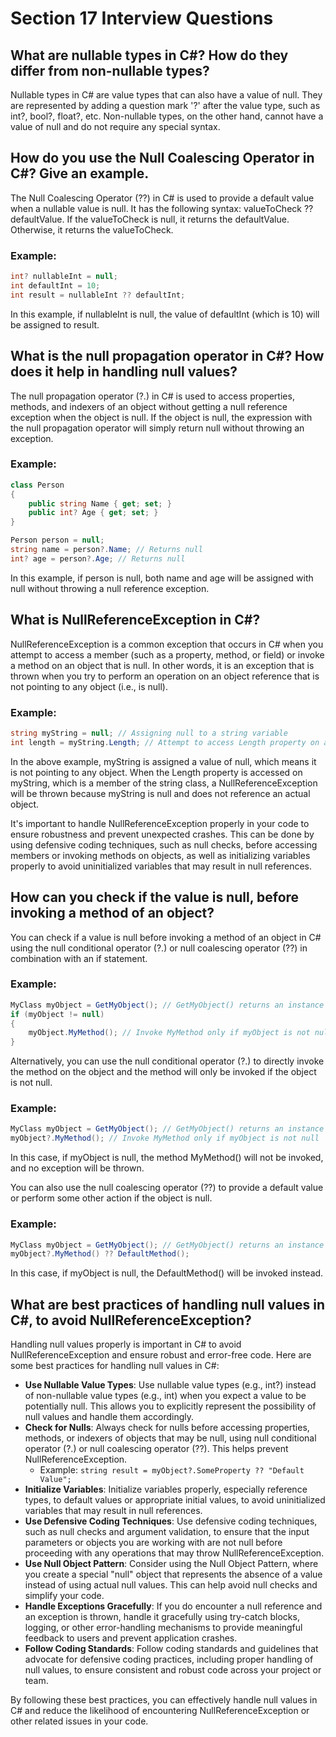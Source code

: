 
# Section 17 Interview Questions

## What are nullable types in C#? How do they differ from non-nullable types?

Nullable types in C# are value types that can also have a value of null. They are represented by adding a question mark '?' after the value type, such as int?, bool?, float?, etc. Non-nullable types, on the other hand, cannot have a value of null and do not require any special syntax.

## How do you use the Null Coalescing Operator in C#? Give an example.

The Null Coalescing Operator (??) in C# is used to provide a default value when a nullable value is null. It has the following syntax: valueToCheck ?? defaultValue. If the valueToCheck is null, it returns the defaultValue. Otherwise, it returns the valueToCheck.

### Example:

```csharp
int? nullableInt = null;
int defaultInt = 10;
int result = nullableInt ?? defaultInt;
```

In this example, if nullableInt is null, the value of defaultInt (which is 10) will be assigned to result.

## What is the null propagation operator in C#? How does it help in handling null values?

The null propagation operator (?.) in C# is used to access properties, methods, and indexers of an object without getting a null reference exception when the object is null. If the object is null, the expression with the null propagation operator will simply return null without throwing an exception.

### Example:

```csharp
class Person
{
    public string Name { get; set; }
    public int? Age { get; set; }
}

Person person = null;
string name = person?.Name; // Returns null
int? age = person?.Age; // Returns null
```

In this example, if person is null, both name and age will be assigned with null without throwing a null reference exception.

## What is NullReferenceException in C#?

NullReferenceException is a common exception that occurs in C# when you attempt to access a member (such as a property, method, or field) or invoke a method on an object that is null. In other words, it is an exception that is thrown when you try to perform an operation on an object reference that is not pointing to any object (i.e., is null).

### Example:

```csharp
string myString = null; // Assigning null to a string variable
int length = myString.Length; // Attempt to access Length property on a null object, which will throw NullReferenceException
```

In the above example, myString is assigned a value of null, which means it is not pointing to any object. When the Length property is accessed on myString, which is a member of the string class, a NullReferenceException will be thrown because myString is null and does not reference an actual object.

It's important to handle NullReferenceException properly in your code to ensure robustness and prevent unexpected crashes. This can be done by using defensive coding techniques, such as null checks, before accessing members or invoking methods on objects, as well as initializing variables properly to avoid uninitialized variables that may result in null references.

## How can you check if the value is null, before invoking a method of an object?

You can check if a value is null before invoking a method of an object in C# using the null conditional operator (?.) or null coalescing operator (??) in combination with an if statement.

### Example:

```csharp
MyClass myObject = GetMyObject(); // GetMyObject() returns an instance of MyClass or null
if (myObject != null)
{
    myObject.MyMethod(); // Invoke MyMethod only if myObject is not null
}
```

Alternatively, you can use the null conditional operator (?.) to directly invoke the method on the object and the method will only be invoked if the object is not null.

### Example:

```csharp
MyClass myObject = GetMyObject(); // GetMyObject() returns an instance of MyClass or null
myObject?.MyMethod(); // Invoke MyMethod only if myObject is not null
```

In this case, if myObject is null, the method MyMethod() will not be invoked, and no exception will be thrown.

You can also use the null coalescing operator (??) to provide a default value or perform some other action if the object is null.

### Example:

```csharp
MyClass myObject = GetMyObject(); // GetMyObject() returns an instance of MyClass or null
myObject?.MyMethod() ?? DefaultMethod();
```

In this case, if myObject is null, the DefaultMethod() will be invoked instead.

## What are best practices of handling null values in C#, to avoid NullReferenceException?

Handling null values properly is important in C# to avoid NullReferenceException and ensure robust and error-free code. Here are some best practices for handling null values in C#:

- **Use Nullable Value Types**: Use nullable value types (e.g., int?) instead of non-nullable value types (e.g., int) when you expect a value to be potentially null. This allows you to explicitly represent the possibility of null values and handle them accordingly.
- **Check for Nulls**: Always check for nulls before accessing properties, methods, or indexers of objects that may be null, using null conditional operator (?.) or null coalescing operator (??). This helps prevent NullReferenceException.
  - Example: `string result = myObject?.SomeProperty ?? "Default Value";`
- **Initialize Variables**: Initialize variables properly, especially reference types, to default values or appropriate initial values, to avoid uninitialized variables that may result in null references.
- **Use Defensive Coding Techniques**: Use defensive coding techniques, such as null checks and argument validation, to ensure that the input parameters or objects you are working with are not null before proceeding with any operations that may throw NullReferenceException.
- **Use Null Object Pattern**: Consider using the Null Object Pattern, where you create a special "null" object that represents the absence of a value instead of using actual null values. This can help avoid null checks and simplify your code.
- **Handle Exceptions Gracefully**: If you do encounter a null reference and an exception is thrown, handle it gracefully using try-catch blocks, logging, or other error-handling mechanisms to provide meaningful feedback to users and prevent application crashes.
- **Follow Coding Standards**: Follow coding standards and guidelines that advocate for defensive coding practices, including proper handling of null values, to ensure consistent and robust code across your project or team.

By following these best practices, you can effectively handle null values in C# and reduce the likelihood of encountering NullReferenceException or other related issues in your code.
